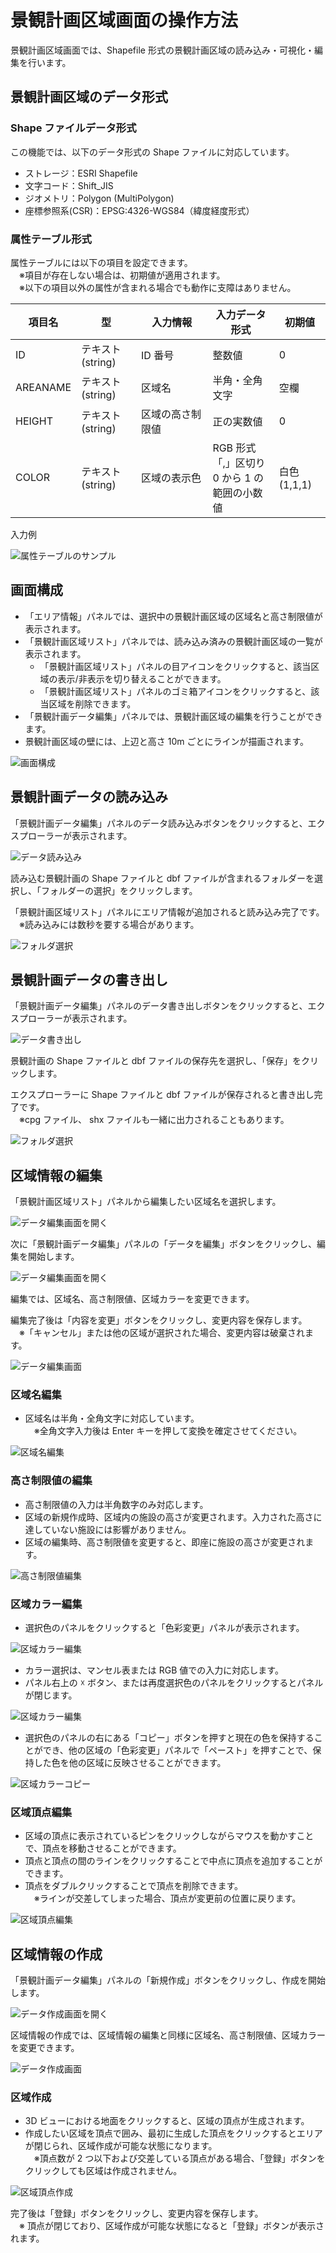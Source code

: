 # 景観計画区域画面の操作方法

景観計画区域画面では、Shapefile 形式の景観計画区域の読み込み・可視化・編集を行います。

## 景観計画区域のデータ形式

### Shape ファイルデータ形式

この機能では、以下のデータ形式の Shape ファイルに対応しています。

- ストレージ：ESRI Shapefile
- 文字コード：Shift_JIS
- ジオメトリ：Polygon (MultiPolygon)
- 座標参照系(CSR)：EPSG:4326-WGS84（緯度経度形式）

### 属性テーブル形式

属性テーブルには以下の項目を設定できます。
<br>　※項目が存在しない場合は、初期値が適用されます。
<br>　※以下の項目以外の属性が含まれる場合でも動作に支障はありません。

| 項目名   | 型               | 入力情報　　　　 | 入力データ形式                                     | 初期値       |
| -------- | ---------------- | ---------------- | -------------------------------------------------- | ------------ |
| ID       | テキスト(string) | ID 番号          | 整数値                                             | 0            |
| AREANAME | テキスト(string) | 区域名           | 半角・全角文字                                     | 空欄         |
| HEIGHT   | テキスト(string) | 区域の高さ制限値 | 正の実数値                                         | 0            |
| COLOR    | テキスト(string) | 区域の表示色     | RGB 形式<br>「,」区切り<br>0 から 1 の範囲の小数値 | 白色 (1,1,1) |

入力例

![属性テーブルのサンプル](../resources/LandscapePlanningAreaImages/DBFSample.png)

## 画面構成

- 「エリア情報」パネルでは、選択中の景観計画区域の区域名と高さ制限値が表示されます。
- 「景観計画区域リスト」パネルでは、読み込み済みの景観計画区域の一覧が表示されます。
  - 「景観計画区域リスト」パネルの目アイコンをクリックすると、該当区域の表示/非表示を切り替えることができます。
  - 「景観計画区域リスト」パネルのゴミ箱アイコンをクリックすると、該当区域を削除できます。
- 「景観計画データ編集」パネルでは、景観計画区域の編集を行うことができます。
- 景観計画区域の壁には、上辺と高さ 10m ごとにラインが描画されます。

![画面構成](../resources/LandscapePlanningAreaImages/PlanAreaMain.png)

## 景観計画データの読み込み

「景観計画データ編集」パネルのデータ読み込みボタンをクリックすると、エクスプローラーが表示されます。

![データ読み込み](../resources/LandscapePlanningAreaImages/LoadLandscapePlanButton.png)

読み込む景観計画の Shape ファイルと dbf ファイルが含まれるフォルダーを選択し、「フォルダーの選択」をクリックします。

「景観計画区域リスト」パネルにエリア情報が追加されると読み込み完了です。
<br>　※読み込みには数秒を要する場合があります。

![フォルダ選択](../resources/LandscapePlanningAreaImages/BrowseShpFolder.png)

## 景観計画データの書き出し

「景観計画データ編集」パネルのデータ書き出しボタンをクリックすると、エクスプローラーが表示されます。

![データ書き出し](../resources/LandscapePlanningAreaImages/SaveLandscapePlanButton.png)

景観計画の Shape ファイルと dbf ファイルの保存先を選択し、「保存」をクリックします。

エクスプローラーに Shape ファイルと dbf ファイルが保存されると書き出し完了です。
<br>　※cpg ファイル、 shx ファイルも一緒に出力されることもあります。

![フォルダ選択](../resources/LandscapePlanningAreaImages/SaveDialog.png)

## 区域情報の編集

「景観計画区域リスト」パネルから編集したい区域名を選択します。

![データ編集画面を開く](../resources/LandscapePlanningAreaImages/AreaDataList.png)

次に「景観計画データ編集」パネルの「データを編集」ボタンをクリックし、編集を開始します。

![データ編集画面を開く](../resources/LandscapePlanningAreaImages/StartAreaDataEdit.png)

編集では、区域名、高さ制限値、区域カラーを変更できます。

編集完了後は「内容を変更」ボタンをクリックし、変更内容を保存します。
<br>　※「キャンセル」または他の区域が選択された場合、変更内容は破棄されます。

![データ編集画面](../resources/LandscapePlanningAreaImages/EditAreaPanel.png)

### 区域名編集

- 区域名は半角・全角文字に対応しています。
  <br>　※全角文字入力後は Enter キーを押して変換を確定させてください。

![区域名編集](../resources/LandscapePlanningAreaImages/EditAreaName.png)

### 高さ制限値の編集

- 高さ制限値の入力は半角数字のみ対応します。
- 区域の新規作成時、区域内の施設の高さが変更されます。入力された高さに達していない施設には影響がありません。
- 区域の編集時、高さ制限値を変更すると、即座に施設の高さが変更されます。

![高さ制限値編集](../resources/LandscapePlanningAreaImages/EditAreaHeight.png)

### 区域カラー編集

- 選択色のパネルをクリックすると「色彩変更」パネルが表示されます。

![区域カラー編集](../resources/LandscapePlanningAreaImages/EditAreaColor.png)

- カラー選択は、マンセル表または RGB 値での入力に対応します。
- パネル右上の ☓ ボタン、または再度選択色のパネルをクリックするとパネルが閉じます。

![区域カラー編集](../resources/LandscapePlanningAreaImages/ColorPanel.png)

- 選択色のパネルの右にある「コピー」ボタンを押すと現在の色を保持することができ、他の区域の「色彩変更」パネルで「ペースト」を押すことで、保持した色を他の区域に反映させることができます。

![区域カラーコピー](../resources/LandscapePlanningAreaImages/ColorCopyPaste.png)

### 区域頂点編集

- 区域の頂点に表示されているピンをクリックしながらマウスを動かすことで、頂点を移動させることができます。
- 頂点と頂点の間のラインをクリックすることで中点に頂点を追加することができます。
- 頂点をダブルクリックすることで頂点を削除できます。
  <br>　※ラインが交差してしまった場合、頂点が変更前の位置に戻ります。

![区域頂点編集](../resources/LandscapePlanningAreaImages/EditPoint.png)

## 区域情報の作成

「景観計画データ編集」パネルの「新規作成」ボタンをクリックし、作成を開始します。

![データ作成画面を開く](../resources/LandscapePlanningAreaImages/RegisterAreaButton.png)

区域情報の作成では、区域情報の編集と同様に区域名、高さ制限値、区域カラーを変更できます。

![データ作成画面](../resources/LandscapePlanningAreaImages/RegisterAreaPanel.png)

### 区域作成

- 3D ビューにおける地面をクリックすると、区域の頂点が生成されます。
- 作成したい区域を頂点で囲み、最初に生成した頂点をクリックするとエリアが閉じられ、区域作成が可能な状態になります。
  <br>　※頂点数が 2 つ以下および交差している頂点がある場合、「登録」ボタンをクリックしても区域は作成されません。

![区域頂点作成](../resources/LandscapePlanningAreaImages/RegisterPoint.png)

完了後は「登録」ボタンをクリックし、変更内容を保存します。
<br>　※ 頂点が閉じており、区域作成が可能な状態になると「登録」ボタンが表示されます。

